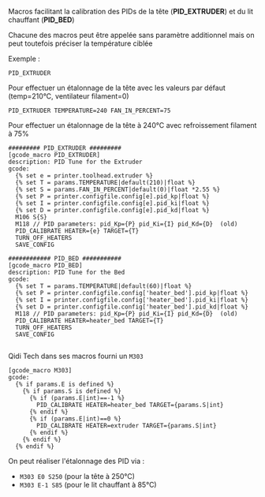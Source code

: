 Macros facilitant la calibration des PIDs de la tête (**PID_EXTRUDER**) et du lit chauffant (**PID_BED**)

Chacune des macros peut être appelée sans paramètre additionnel mais on peut toutefois préciser la température ciblée

Exemple :
```
PID_EXTRUDER
```
Pour effectuer un étalonnage de la tête avec les valeurs par défaut (temp=210°C, ventilateur filament=0)

```
PID_EXTRUDER TEMPERATURE=240 FAN_IN_PERCENT=75
```
Pour effectuer un étalonnage de la tête à 240°C avec refroissement filament à 75%

```
######### PID_EXTRUDER #########
[gcode_macro PID_EXTRUDER]
description: PID Tune for the Extruder
gcode:
  {% set e = printer.toolhead.extruder %}
  {% set T = params.TEMPERATURE|default(210)|float %}
  {% set S = params.FAN_IN_PERCENT|default(0)|float *2.55 %}
  {% set P = printer.configfile.config[e].pid_kp|float %}
  {% set I = printer.configfile.config[e].pid_ki|float %}
  {% set D = printer.configfile.config[e].pid_kd|float %}
  M106 S{S}
  M118 // PID parameters: pid_Kp={P} pid_Ki={I} pid_Kd={D}  (old)
  PID_CALIBRATE HEATER={e} TARGET={T}
  TURN_OFF_HEATERS
  SAVE_CONFIG

############ PID_BED ###########
[gcode_macro PID_BED]
description: PID Tune for the Bed
gcode:
  {% set T = params.TEMPERATURE|default(60)|float %}
  {% set P = printer.configfile.config['heater_bed'].pid_kp|float %}
  {% set I = printer.configfile.config['heater_bed'].pid_ki|float %}
  {% set D = printer.configfile.config['heater_bed'].pid_kd|float %}
  M118 // PID parameters: pid_Kp={P} pid_Ki={I} pid_Kd={D}  (old)
  PID_CALIBRATE HEATER=heater_bed TARGET={T}
  TURN_OFF_HEATERS
  SAVE_CONFIG
 
```

Qidi Tech dans ses macros fourni un `M303`

```
[gcode_macro M303]
gcode:
  {% if params.E is defined %}
    {% if params.S is defined %}
      {% if (params.E|int)==-1 %} 
        PID_CALIBRATE HEATER=heater_bed TARGET={params.S|int}
      {% endif %}
      {% if (params.E|int)==0 %}
        PID_CALIBRATE HEATER=extruder TARGET={params.S|int}
      {% endif %}
    {% endif %}
  {% endif %}
```

On peut réaliser l'étalonnage des PID via :
- `M303 E0 S250` (pour la tête à 250°C)
- `M303 E-1 S85` (pour le lit chauffant à 85°C)


